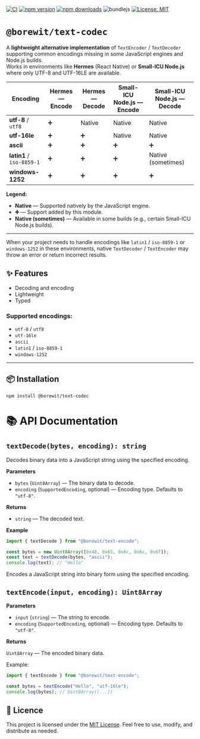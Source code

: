 [![CI](https://github.com/Borewit/text-codec/actions/workflows/ci.yml/badge.svg)](https://github.com/Borewit/text-codec/actions/workflows/ci.yml)
[![npm version](https://img.shields.io/npm/v/%40borewit%2Ftext-codec.svg)](https://www.npmjs.com/package/@borewit/text-codec)
[![npm downloads](http://img.shields.io/npm/dm/@borewit/text-codec.svg)](https://npmcharts.com/compare/@borewit/text-codec?interval=30)
![bundlejs](https://deno.bundlejs.com/?q=@borewit/text-codec&badge)
[![License: MIT](https://img.shields.io/badge/License-MIT-green.svg?logo=open-source-initiative&logoColor=white)](LICENSE.txt)

# `@borewit/text-codec`

A **lightweight alternative implementation** of `TextEncoder` / `TextDecoder` supporting common encodings missing in some JavaScript engines and Node.js builds.  
Works in environments like **Hermes** (React Native) or **Small-ICU Node.js** where only UTF-8 and UTF-16LE are available.

| Encoding                  | Hermes — **Encode** | Hermes — **Decode** | Small-ICU Node.js — **Encode** | Small-ICU Node.js — **Decode** |
|---------------------------|---------------------|---------------------|--------------------------------|--------------------------------|
| **utf-8** / `utf8`        | ➕                   | Native              | Native                         | Native                         |
| **utf-16le**              | ➕                   | ➕                   | Native                         | Native                         |
| **ascii**                 | ➕                   | ➕                   | ➕                              | ➕                              |
| **latin1** / `iso-8859-1` | ➕                   | ➕                   | ➕                              | Native (sometimes)             |
| **windows-1252**          | ➕                   | ➕                   | ➕                              | ➕                              |

**Legend:**
- **Native** — Supported natively by the JavaScript engine.
- **➕** — Support added by this module.
- **Native (sometimes)** — Available in some builds (e.g., certain Small-ICU Node.js builds).
---

When your project needs to handle encodings like `latin1` / `iso-8859-1` or `windows-1252` in these environments,
native `TextDecoder` / `TextEncoder` may throw an error or return incorrect results.

## ✨ Features

- Decoding and encoding
- Lightweight
- Typed

### Supported encodings:
- `utf-8` / `utf8`
- `utf-16le`
- `ascii`
- `latin1` / `iso-8859-1`
- `windows-1252`

---

## 📦 Installation

```sh
npm install @borewit/text-codec
```


# 📚 API Documentation

## `textDecode(bytes, encoding): string`

Decodes binary data into a JavaScript string using the specified encoding.

**Parameters**
- `bytes` (`Uint8Array`) — The binary data to decode.
- `encoding` (`SupportedEncoding`, optional) — Encoding type. Defaults to `"utf-8"`.  

**Returns**
- `string` — The decoded text.

**Example**
```js
import { textDecode } from "@borewit/text-encode";

const bytes = new Uint8Array([0x48, 0x65, 0x6c, 0x6c, 0x6f]);
const text = textDecode(bytes, "ascii");
console.log(text); // "Hello"
```
Encodes a JavaScript string into binary form using the specified encoding.

## `textEncode(input, encoding): Uint8Array`

**Parameters**

- `input` (`string`) — The string to encode.
- `encoding` (`SupportedEncoding`, optional) — Encoding type. Defaults to `"utf-8"`.

**Returns**

`Uint8Array` — The encoded binary data.

Example:
```js
import { textEncode } from "@borewit/text-encode";

const bytes = textEncode("Hello", "utf-16le");
console.log(bytes); // Uint8Array([...])
```

## 📜 Licence

This project is licensed under the [MIT License](LICENSE.txt). Feel free to use, modify, and distribute as needed.
 